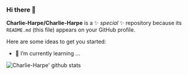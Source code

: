 ### Hi there 👋


**Charlie-Harpe/Charlie-Harpe** is a ✨ _special_ ✨ repository because its `README.md` (this file) appears on your GitHub profile.

Here are some ideas to get you started:

- 🌱 I’m currently learning ...


![Charlie-Harpe' github stats](https://github-readme-stats.vercel.app/api?username=Charlie-Harpe)

